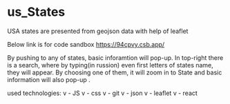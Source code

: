 # us_States
USA states are presented from geojson data with help of leaflet

Below link is for code sandbox
https://94cpvy.csb.app/


By pushing to any of states, basic inforamtion will pop-up. 
In top-right there is a search, where by typing(in russion) even first letters of states name, they will appear. By choosing one of them, it will zoom in to State and basic information will also pop-up .

used technologies:
v - JS
v - css
v - git
v - json
v - leaflet
v - react
